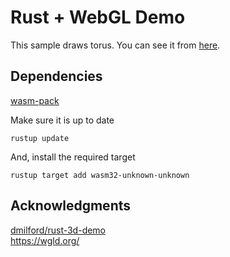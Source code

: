 # Rust + WebGL Demo

This sample draws torus.  You can see it from [here](https://whtsht.github.io/rust-webgl-sample/).

## Dependencies

[wasm-pack](https://rustwasm.github.io/wasm-pack/)

Make sure it is up to date
```
rustup update
```

And, install the required target
```
rustup target add wasm32-unknown-unknown
```

## Acknowledgments

[dmilford/rust-3d-demo](https://github.com/dmilford/rust-3d-demo)  
https://wgld.org/
